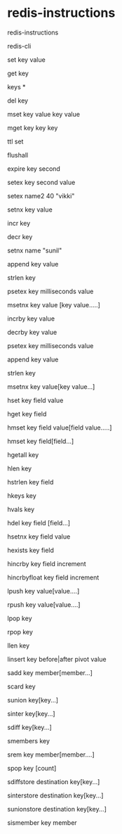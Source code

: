 # redis-instructions
redis-instructions

redis-cli

set key value

get key

keys *

del key

mset key value key value

mget key key key

ttl set

flushall

expire key second

setex key second value

setex name2 40 "vikki"

setnx key value

incr key

decr key

setnx name "sunil"

append key value

strlen key

psetex key milliseconds value

msetnx key value [key value.....]

incrby key value

decrby key value

psetex key milliseconds value

append key value

strlen key

msetnx key value[key value...]

hset key field value

hget key field

hmset key field value[field value.....]

hmset key field[field...]

hgetall key

hlen key

hstrlen key field

hkeys key

hvals key

hdel key field [field...]

hsetnx key field value

hexists key field

hincrby key field increment

hincrbyfloat key field increment

lpush key value[value....]

rpush key value[value....]

lpop key

rpop key

llen key

linsert key before|after pivot value

sadd key member[member...]

scard key

sunion key[key...]

sinter key[key...]

sdiff key[key...]

smembers key

srem key member[member....]

spop key [count]

sdiffstore destination key[key...]

sinterstore destination key[key...]

sunionstore destination key[key...]

sismember key member
